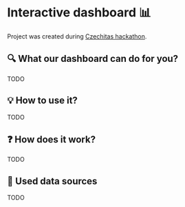 # Interactive dashboard :bar_chart:

Project was created during [Czechitas hackathon](https://www.czechitas.cz/en/calendar/event/19996/).

## :mag: What our dashboard can do for you?
TODO

## :bulb: How to use it?
TODO

## :question: How does it work?
TODO

## :newspaper: Used data sources 
TODO
